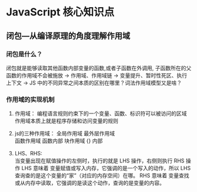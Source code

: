 # JavaScript 核心知识点

## 闭包—从编译原理的角度理解作用域

### 闭包是什么？ 

  闭包就是能够读取其他函数内部变量的函数,或者子函数在外调用,
  子函数所在的父函数的作用域不会被施放
  -> 作用域、作用域链 
  -> 变量提升、暂时性死区、执行上下文 
  -> JS 中的不同异常之间本质的区别在哪里？词法作用域模型又是啥？


### 作用域的实现机制

  1. 作用域：
    编程语言规则约束下的一个变量、函数、标识符可以被访问的区域
    作用域本质上就是程序存储和访问变量的规则

  2. js的三种作用域： 
    全局作用域   最外层作用域               
    函数作用域   函数内部
    块作用域     {} 内部

  3. LHS、RHS:  
    当变量出现在赋值操作的左侧时，执行的就是 LHS 操作，右侧则执行 RHS 操作
    LHS 意味着 变量赋值或写入内存，它强调的是一个写入的动作，所以 LHS 查询查的是这个变量的“家”（对应的内存空间）在哪。
    RHS 意味着 变量查找或从内存中读取，它强调的是读这个动作，查询的是变量的内容。

  
